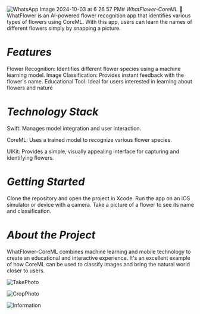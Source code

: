 ![WhatsApp Image 2024-10-03 at 6 26 57 PM](https://github.com/user-attachments/assets/554bea95-6631-4500-a6ef-d7521f7bc801)# *WhatFlower-CoreML* 🌸
WhatFlower is an AI-powered flower recognition app that identifies various types of flowers using CoreML. With this app, users can learn the names of different flowers simply by snapping a picture.

# *Features*

Flower Recognition: Identifies different flower species using a machine learning model.
Image Classification: Provides instant feedback with the flower's name.
Educational Tool: Ideal for users interested in learning about flowers and nature 

# *Technology Stack*

Swift: Manages model integration and user interaction.

CoreML: Uses a trained model to recognize various flower species.

UIKit: Provides a simple, visually appealing interface for capturing and identifying flowers.

# *Getting Started*             

Clone the repository and open the project in Xcode.
Run the app on an iOS simulator or device with a camera.
Take a picture of a flower to see its name and classification.

# *About the Project*

WhatFlower-CoreML combines machine learning and mobile technology to create an educational and interactive experience. It's an excellent example of how CoreML can be used to classify images and bring the natural world closer to users.

![TakePhoto](https://github.com/user-attachments/assets/a981b6d5-09c3-4728-be83-5381141f0b52)

![CropPhoto](https://github.com/user-attachments/assets/b60b07e8-8802-4295-aa9b-9b41699b0d12)

![Information](https://github.com/user-attachments/assets/ad349c2f-5a26-4510-bff9-3437cd3b820b)


